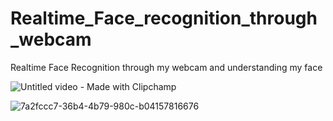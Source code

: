 # Realtime_Face_recognition_through_webcam
Realtime Face Recognition through my webcam and understanding my face


![Untitled video - Made with Clipchamp](https://github.com/user-attachments/assets/24a77614-3c41-4cca-920c-b92b185e3ff1)

![7a2fccc7-36b4-4b79-980c-b04157816676](https://github.com/user-attachments/assets/dc6526bb-2ebc-472b-ab11-4a12e02cf86a)
